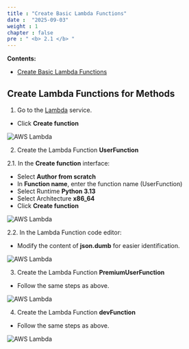```yaml
---
title : "Create Basic Lambda Functions"
date :  "2025-09-03" 
weight : 1
chapter : false
pre : " <b> 2.1 </b> "
---
```


**Contents:**
- [Create Basic Lambda Functions](#create-lambda-functions-for-methods)


## Create Lambda Functions for Methods

1. Go to the [Lambda](https://console.aws.amazon.com/lambda/) service.

- Click **Create function**

![AWS Lambda](/images/2/0006.png?featherlight=false&width=90pc)

2. Create the Lambda Function **UserFunction**

2.1. In the **Create function** interface:

- Select **Author from scratch**  
- In **Function name**, enter the function name (UserFunction)  
- Select Runtime **Python 3.13**  
- Select Architecture **x86_64**  
- Click **Create function**

![AWS Lambda](/images/2/0002.png?featherlight=false&width=90pc)

2.2. In the Lambda Function code editor:

- Modify the content of **json.dumb** for easier identification.

![AWS Lambda](/images/2/0003.png?featherlight=false&width=90pc)

3. Create the Lambda Function **PremiumUserFunction**

- Follow the same steps as above.

![AWS Lambda](/images/2/0004.png?featherlight=false&width=90pc)

4. Create the Lambda Function **devFunction**

- Follow the same steps as above.

![AWS Lambda](/images/2/0005.png?featherlight=false&width=90pc)
